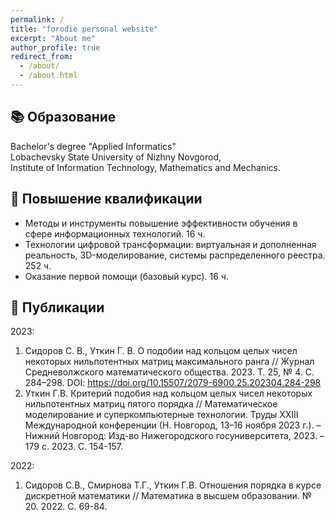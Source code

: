 ```yaml
---
permalink: /
title: "forodie personal website"
excerpt: "About me"
author_profile: true
redirect_from: 
  - /about/
  - /about.html
---
```


## 📚 Образование   

Bachelor's degree "Applied Informatics"  
Lobachevsky State University of Nizhny Novgorod,  
Institute of Information Technology, Mathematics and Mechanics.

## 📕 Повышение квалификации  

+ Методы и инструменты повышение эффективности обучения в сфере информационных технологий. 16 ч.  
+ Технологии цифровой трансформации: виртуальная и дополненная реальность, 3D-моделирование, системы распределенного реестра. 252 ч.  
+ Оказание первой помощи (базовый курс). 16 ч.

## 📖 Публикации  

2023:  
1. Сидоров С. В., Уткин Г. В. О подобии над кольцом целых чисел некоторых нильпотентных матриц максимального ранга // Журнал Средневолжского математического общества. 2023. Т. 25, № 4. С. 284–298. DOI: https://doi.org/10.15507/2079-6900.25.202304.284-298  
2. Уткин Г.В. Критерий подобия над кольцом целых чисел некоторых нильпотентных матриц пятого порядка // Математическое моделирование и суперкомпьютерные технологии. Труды XXIII Международной конференции (Н. Новгород, 13–16 ноября 2023 г.). – Нижний Новгород: Изд-во Нижегородского госуниверситета, 2023. – 179 с. 2023. С. 154-157.

2022:

1. Сидоров С.В., Смирнова Т.Г., Уткин Г.В. Отношения порядка в курсе дискретной математики // Математика в высшем образовании. № 20. 2022. С. 69-84.
